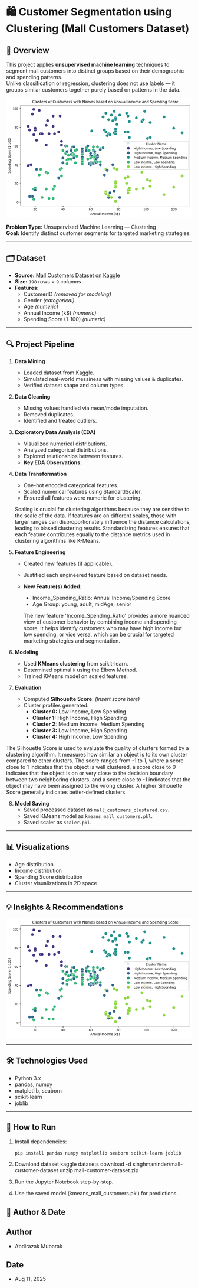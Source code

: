 # 🛍️ Customer Segmentation using Clustering (Mall Customers Dataset)

## 📌 Overview

This project applies **unsupervised machine learning** techniques to segment mall customers into distinct groups based on their demographic and spending patterns.  
Unlike classification or regression, clustering does not use labels — it groups similar customers together purely based on patterns in the data.

![image alt](https://github.com/iamabdirazak/Customer-Segmentation/blob/main/customer_clustering%20_chart.png?raw=true)

**Problem Type:** Unsupervised Machine Learning — Clustering  
**Goal:** Identify distinct customer segments for targeted marketing strategies.

---

## 🗂 Dataset

- **Source:** [Mall Customers Dataset on Kaggle](https://www.kaggle.com/datasets/singhmaninder/mall-customer-dataset)
- **Size:** `198` rows × `9` columns
- **Features:**
  - CustomerID _(removed for modeling)_
  - Gender _(categorical)_
  - Age _(numeric)_
  - Annual Income (k$) _(numeric)_
  - Spending Score (1-100) _(numeric)_

---

## 🔍 Project Pipeline

1. **Data Mining**

   - Loaded dataset from Kaggle.
   - Simulated real-world messiness with missing values & duplicates.
   - Verified dataset shape and column types.

2. **Data Cleaning**

   - Missing values handled via mean/mode imputation.
   - Removed duplicates.
   - Identified and treated outliers.

3. **Exploratory Data Analysis (EDA)**

   - Visualized numerical distributions.
   - Analyzed categorical distributions.
   - Explored relationships between features.
   - **Key EDA Observations:**

4. **Data Transformation**

   - One-hot encoded categorical features.
   - Scaled numerical features using StandardScaler.
   - Ensured all features were numeric for clustering.

   Scaling is crucial for clustering algorithms because they are sensitive to the scale of the data. If features are on different scales, those with larger ranges can disproportionately influence the distance calculations, leading to biased clustering results. Standardizing features ensures that each feature contributes equally to the distance metrics used in clustering algorithms like K-Means.

5. **Feature Engineering**

   - Created new features (if applicable).
   - Justified each engineered feature based on dataset needs.
   - **New Feature(s) Added:**

     - Income_Spending_Ratio: Annual Income/Spending Score
     - Age Group: young, adult, midAge, senior

     The new feature 'Income_Spending_Ratio' provides a more nuanced view of customer behavior by combining income and spending score. It helps identify customers who may have high income but low spending, or vice versa, which can be crucial for targeted marketing strategies and segmentation.

6. **Modeling**

   - Used **KMeans clustering** from scikit-learn.
   - Determined optimal `k` using the Elbow Method.
   - Trained KMeans model on scaled features.

7. **Evaluation**

   - Computed **Silhouette Score**: _(Insert score here)_
   - Cluster profiles generated:
     - **Cluster 0:** Low Income, Low Spending
     - **Cluster 1:** High Income, High Spending
     - **Cluster 2:** Medium Income, Medium Spending
     - **Cluster 3:** Low Income, High Spending
     - **Cluster 4:** High Income, Low Spending

The Silhouette Score is used to evaluate the quality of clusters formed by a clustering algorithm. It measures how similar an object is to its own cluster compared to other clusters. The score ranges from -1 to 1, where a score close to 1 indicates that the object is well clustered, a score close to 0 indicates that the object is on or very close to the decision boundary between two neighboring clusters, and a score close to -1 indicates that the object may have been assigned to the wrong cluster. A higher Silhouette Score generally indicates better-defined clusters.

8. **Model Saving**
   - Saved processed dataset as `mall_customers_clustered.csv`.
   - Saved KMeans model as `kmeans_mall_customers.pkl`.
   - Saved scaler as `scaler.pkl`.

---

## 📊 Visualizations

- Age distribution
- Income distribution
- Spending Score distribution
- Cluster visualizations in 2D space

---

## 💡 Insights & Recommendations

![image alt](https://github.com/iamabdirazak/Customer-Segmentation/blob/main/customer_clustering%20_chart.png?raw=true)

---

## 🛠 Technologies Used

- Python 3.x
- pandas, numpy
- matplotlib, seaborn
- scikit-learn
- joblib

---

## 🚀 How to Run

1. Install dependencies:

   ```bash
   pip install pandas numpy matplotlib seaborn scikit-learn joblib
   ```

2. Download dataset
   kaggle datasets download -d singhmaninder/mall-customer-dataset
   unzip mall-customer-dataset.zip

3. Run the Jupyter Notebook step-by-step.

4. Use the saved model (kmeans_mall_customers.pkl) for predictions.

## 📅 Author & Date

## Author

- Abdirazak Mubarak

## Date

- Aug 11, 2025

